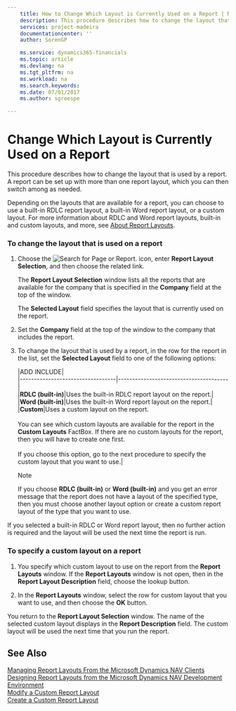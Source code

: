 ```yaml
---
    title: How to Change Which Layout is Currently Used on a Report | Microsoft Docs
    description: This procedure describes how to change the layout that is used by a report. A report can be set up with more than one report layout, which you can then switch among as needed.
    services: project-madeira
    documentationcenter: ''
    author: SorenGP

    ms.service: dynamics365-financials
    ms.topic: article
    ms.devlang: na
    ms.tgt_pltfrm: na
    ms.workload: na
    ms.search.keywords:
    ms.date: 07/01/2017
    ms.author: sgroespe

---
```

# Change Which Layout is Currently Used on a Report
This procedure describes how to change the layout that is used by a report. A report can be set up with more than one report layout, which you can then switch among as needed.  
  
 Depending on the layouts that are available for a report, you can choose to use a built-in RDLC report layout, a built-in Word report layout, or a custom layout. For more information about RDLC and Word report layouts, built-in and custom layouts, and more, see [About Report Layouts](../FullExperience/about-report-layouts.md).  
  
### To change the layout that is used on a report  
  
1.  Choose the ![Search for Page or Report.](media/ui-search/search_small.png "Search for Page or Report icon") icon, enter **Report Layout Selection**, and then choose the related link.  
  
     The **Report Layout Selection** window lists all the reports that are available for the company that is specified in the **Company** field at the top of the window.  
  
     The **Selected Layout** field specifies the layout that is currently used on the report.  
  
2.  Set the **Company** field at the top of the window to the company that includes the report.  
  
3.  To change the layout that is used by a report, in the row for the report in the list, set the **Selected Layout** field to one of the following options:  
  
    |ADD INCLUDE<!--[!INCLUDE[bp_tableoption](../../includes/bp_tabledescription_md.md)]-->|  
    |----------------------------------|---------------------------------------|  
    |**RDLC (built-in)**|Uses the built-in RDLC report layout on the report.|  
    |**Word (built-in)**|Uses the built-in Word report layout on the report.|  
    |**Custom**|Uses a custom layout on the report.<br /><br /> You can see which custom layouts are available for the report in the **Custom Layouts** FactBox. If there are no custom layouts for the report, then you will have to create one first.<br /><br /> If you choose this option, go to the next procedure to specify the custom layout that you want to use.|  
  
    > [!NOTE]  
    >  If you choose **RDLC (built-in)** or **Word (built-in)** and you get an error message that the report does not have a layout of the specified type, then you must choose another layout option or create a custom report layout of the type that you want to use.  
  
 If you selected a built-in RDLC or Word report layout, then no further action is required and the layout will be used the next time the report is run.  
  
### To specify a custom layout on a report  
  
1.  You specify which custom layout to use on the report from the **Report Layouts** window. If the **Report Layouts** window is not open, then in the **Report Layout Description** field, choose the lookup button.  
  
2.  In the **Report Layouts** window, select the row for custom layout that you want to use, and then choose the **OK** button.  
  
 You return to the **Report Layout Selection** window. The name of the selected custom layout displays in the **Report Description** field. The custom layout will be used the next time that you run the report.  
  
## See Also  
 [Managing Report Layouts From the Microsoft Dynamics NAV Clients](../FullExperience/managing-report-layouts-from-the-microsoft-dynamics-nav-clients.md)   
 [Designing Report Layouts from the Microsoft Dynamics NAV Development Environment](../FullExperience/Designing%20Report%20Layouts%20from%20the%20Microsoft%20Dynamics%20NAV%20Development%20Environment.md)   
 [Modify a Custom Report Layout](../FullExperience/how-to-modify-a-custom-report-layout.md)   
 [Create a Custom Report Layout](../FullExperience/how-to-create-a-custom-report-layout.md)
